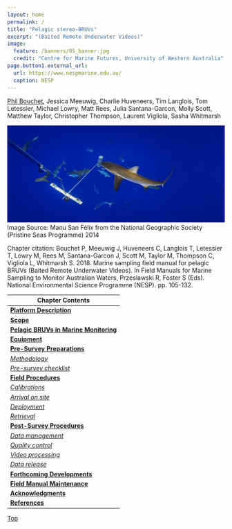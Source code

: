 ```yaml
---
layout: home
permalink: /
title: "Pelagic stereo-BRUVs"
excerpt: "(Baited Remote Underwater Videos)"
image:
  feature: /banners/05_banner.jpg
  credit: "Centre for Marine Futures, University of Western Australia"
page.button1.external_url:
  url: https://www.nespmarine.edu.au/
  caption: NESP
---
```


[Phil Bouchet](mailto:pjbouchet@gmail.com), Jessica Meeuwig, Charlie Huveneers, Tim Langlois, Tom Letessier, Michael Lowry, Matt Rees, Julia Santana-Garcon, Molly Scott, Matthew Taylor, Christopher Thompson, Laurent Vigliola, Sasha Whitmarsh

![](images/pelagic.jpg)
Image Source: Manu San Félix from the National Geographic Society (Pristine Seas Programme) 2014

Chapter citation:
Bouchet P, Meeuwig J, Huveneers C, Langlois T, Letessier T, Lowry M, Rees M, Santana-Garcon J, Scott M, Taylor M, Thompson C, Vigliola L, Whitmarsh S. 2018. Marine sampling field manual for pelagic BRUVs (Baited Remote Underwater Videos). In Field Manuals for Marine Sampling to Monitor Australian Waters, Przeslawski R, Foster S (Eds). National Environmental Science Programme (NESP). pp. 105-132.


| Chapter Contents                                                                                                           |
|----------------------------------------------------------------------------------------------------------------------------|
|  **[Platform Description](https://pelagic-bruvs-field-manual.github.io/platform-description)**                             | 
|  **[Scope](https://pelagic-bruvs-field-manual.github.io/scope)**                                                           |   
|  **[Pelagic BRUVs in Marine Monitoring](https://pelagic-bruvs-field-manual.github.io/pelagic-bruvs-in-marine-monitoring)** |
|  **[Equipment](https://pelagic-bruvs-field-manual.github.io/equipment)**                                                   |
|  **[Pre-Survey Preparations](https://pelagic-bruvs-field-manual.github.io/pre-survey-preparations)**                       |
|       _[Methodology](https://pelagic-bruvs-field-manual.github.io/pre-survey-preparations#methodology)_                    |
|       _[Pre-survey checklist](https://pelagic-bruvs-field-manual.github.io/pre-survey-preparations#pre-survey-checklist)_  |
|  **[Field Procedures](https://pelagic-bruvs-field-manual.github.io/field-procedures)**                                     |   
|       _[Calibrations](https://pelagic-bruvs-field-manual.github.io/field-procedures#calibrations)_                         |
|       _[Arrival on site](https://pelagic-bruvs-field-manual.github.io/field-procedures#arrival-on-site)_                   |
|       _[Deployment](https://pelagic-bruvs-field-manual.github.io/field-procedures#deployment)_                             |
|       _[Retrieval](https://pelagic-bruvs-field-manual.github.io/field-procedures#retrieval)_                               |
|  **[Post-Survey Procedures](https://pelagic-bruvs-field-manual.github.io/post-survey-procedures)**                         | 
|       _[Data management](https://pelagic-bruvs-field-manual.github.io/post-survey-procedures#data-management)_                   |
|       _[Quality control](https://pelagic-bruvs-field-manual.github.io/post-survey-procedures#quality-control)_                   |
|       _[Video processing](https://pelagic-bruvs-field-manual.github.io/post-survey-procedures#video-processing)_                 |
|       _[Data release](https://pelagic-bruvs-field-manual.github.io/post-survey-procedures#data-release)_                         |   
|  **[Forthcoming Developments](https://pelagic-bruvs-field-manual.github.io/forthcoming-developments)**                     | 
|  **[Field Manual Maintenance](https://pelagic-bruvs-field-manual.github.io/field-manual-maintenance)**                     |  
|  **[Acknowledgments](https://pelagic-bruvs-field-manual.github.io/acknowledgements)**                                       | 
|  **[References](https://pelagic-bruvs-field-manual.github.io/references)**                                                 |                                 

<a href="#" class="scrollUpButton">Top</a>